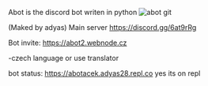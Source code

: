 Abot is the discord bot writen in python 
![abot git](https://user-images.githubusercontent.com/58272646/69755645-f006e780-1158-11ea-869b-1e1b2ebc85ae.png)

(Maked by adyas)
Main server https://discord.gg/6at9rRg

Bot invite: https://abot2.webnode.cz

-czech language or use translator 

bot status: https://abotacek.adyas28.repl.co
yes its on repl
